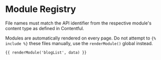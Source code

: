 # Module Registry

File names must match the API identifier from the respective module's content type as defined in Contentful.

Modules are automatically rendered on every page. Do not attempt to `{% include %}` these files manually, use the `renderModule()` global instead.

```nunjucks
{{ renderModule('blogList', data) }}
```
